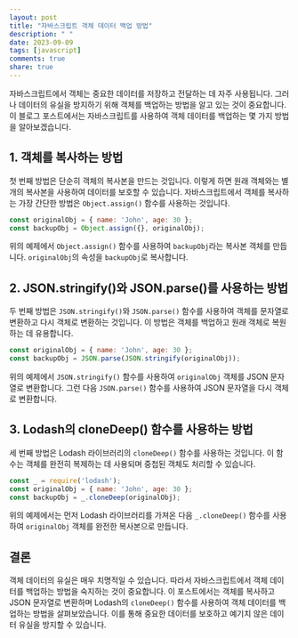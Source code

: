 ```yaml
---
layout: post
title: "자바스크립트 객체 데이터 백업 방법"
description: " "
date: 2023-09-09
tags: [javascript]
comments: true
share: true
---
```


자바스크립트에서 객체는 중요한 데이터를 저장하고 전달하는 데 자주 사용됩니다. 그러나 데이터의 유실을 방지하기 위해 객체를 백업하는 방법을 알고 있는 것이 중요합니다. 이 블로그 포스트에서는 자바스크립트를 사용하여 객체 데이터를 백업하는 몇 가지 방법을 알아보겠습니다.

## 1. 객체를 복사하는 방법

첫 번째 방법은 단순히 객체의 복사본을 만드는 것입니다. 이렇게 하면 원래 객체와는 별개의 복사본을 사용하여 데이터를 보호할 수 있습니다. 자바스크립트에서 객체를 복사하는 가장 간단한 방법은 `Object.assign()` 함수를 사용하는 것입니다.

```javascript
const originalObj = { name: 'John', age: 30 };
const backupObj = Object.assign({}, originalObj);
```

위의 예제에서 `Object.assign()` 함수를 사용하여 `backupObj`라는 복사본 객체를 만듭니다. `originalObj`의 속성을 `backupObj`로 복사합니다.

## 2. JSON.stringify()와 JSON.parse()를 사용하는 방법

두 번째 방법은 `JSON.stringify()`와 `JSON.parse()` 함수를 사용하여 객체를 문자열로 변환하고 다시 객체로 변환하는 것입니다. 이 방법은 객체를 백업하고 원래 객체로 복원하는 데 유용합니다.

```javascript
const originalObj = { name: 'John', age: 30 };
const backupObj = JSON.parse(JSON.stringify(originalObj));
```

위의 예제에서 `JSON.stringify()` 함수를 사용하여 `originalObj` 객체를 JSON 문자열로 변환합니다. 그런 다음 `JSON.parse()` 함수를 사용하여 JSON 문자열을 다시 객체로 변환합니다.

## 3. Lodash의 cloneDeep() 함수를 사용하는 방법

세 번째 방법은 Lodash 라이브러리의 `cloneDeep()` 함수를 사용하는 것입니다. 이 함수는 객체를 완전히 복제하는 데 사용되며 중첩된 객체도 처리할 수 있습니다.

```javascript
const _ = require('lodash');
const originalObj = { name: 'John', age: 30 };
const backupObj = _.cloneDeep(originalObj);
```

위의 예제에서는 먼저 Lodash 라이브러리를 가져온 다음 `_.cloneDeep()` 함수를 사용하여 `originalObj` 객체를 완전한 복사본으로 만듭니다. 

## 결론

객체 데이터의 유실은 매우 치명적일 수 있습니다. 따라서 자바스크립트에서 객체 데이터를 백업하는 방법을 숙지하는 것이 중요합니다. 이 포스트에서는 객체를 복사하고 JSON 문자열로 변환하며 Lodash의 `cloneDeep()` 함수를 사용하여 객체 데이터를 백업하는 방법을 살펴보았습니다. 이를 통해 중요한 데이터를 보호하고 예기치 않은 데이터 유실을 방지할 수 있습니다.